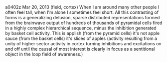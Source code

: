a0402z
Mar 20, 2013
(field, cortex)
When I am around many other people I often feel tall, when I'm alone I sometimes feel short. All this contrasting of forms is a generalizing delusion, sparse distributed representations formed from the brainwave output of hundreds of thousands of pyramidal cells fired in a highly complex hierarchical sequence, minus the inhibition generated by basket cell activity. This is applish (from the pyramid cells) it's not apple sauce (from the basket cells) it's slices of apples (activity resulting from a unity of higher sector activity in cortex turning inhibitions and excitations on and off until the causal of most interest is clearly in focus as a sentitional object in the loop field of awareness.) 
